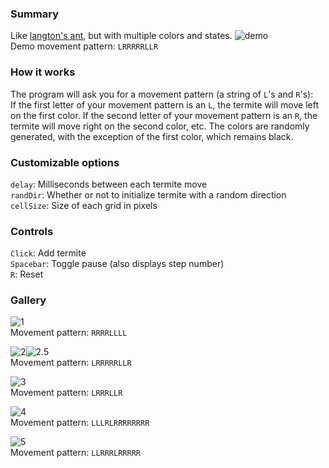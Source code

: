 ### Summary

Like [langton's ant](https://github.com/forsythe/langtons-ant), but with multiple colors and states. ![demo](https://i.gyazo.com/023e79492d360680603d400e3c9d3999.gif)  
Demo movement pattern: `LRRRRRLLR`  

### How it works

The program will ask you for a movement pattern (a string of  `L`'s and `R`'s):   
If the first letter of your movement pattern is an `L`, the termite will move left on the first color. If the second letter of your movement pattern is an `R`, the termite will move right on the second color, etc. The colors are randomly generated, with the exception of the first color, which remains black.  


### Customizable options  
`delay`: Milliseconds between each termite move  
`randDir`: Whether or not to initialize termite with a random direction  
`cellSize`: Size of each grid in pixels  

### Controls  
`Click`: Add termite  
`Spacebar`: Toggle pause (also displays step number)  
`R`: Reset  

### Gallery  
![1](https://i.gyazo.com/4944079ff00151bfdc13ac6e084464f3.gif)  
Movement pattern: `RRRRLLLL`  

![2](https://i.gyazo.com/fd137d6e8585e81c486a9529e9ae0a81.gif)![2.5](https://i.gyazo.com/6097b8811daeb18cd3ccfa03dac00f8e.gif)  
Movement pattern: `LRRRRRLLR`  

![3](https://i.gyazo.com/a0db2b5a0221d3438955a453cdae2b40.gif)  
Movement pattern: `LRRRLLR`  

![4](https://i.gyazo.com/9c95124116322b8369f01b9b09d5774b.gif)  
Movement pattern: `LLLRLRRRRRRRR` 

![5](https://i.gyazo.com/4d5d409d8c5305d4e5aa3e846bd3efda.gif)  
Movement pattern: `LLRRRLRRRRR`
